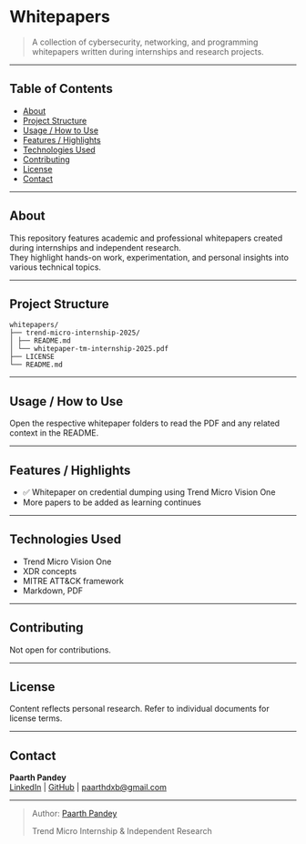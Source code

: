 # Whitepapers

> A collection of cybersecurity, networking, and programming whitepapers written during internships and research projects.

---

## Table of Contents

- [About](#about)  
- [Project Structure](#project-structure)  
- [Usage / How to Use](#usage--how-to-use)  
- [Features / Highlights](#features--highlights)  
- [Technologies Used](#technologies-used)  
- [Contributing](#contributing)  
- [License](#license)  
- [Contact](#contact)

---

## About

This repository features academic and professional whitepapers created during internships and independent research.  
They highlight hands-on work, experimentation, and personal insights into various technical topics.

---

## Project Structure
```
whitepapers/
├── trend-micro-internship-2025/
│ ├── README.md
│ └── whitepaper-tm-internship-2025.pdf
├── LICENSE
└── README.md
```
---

## Usage / How to Use

Open the respective whitepaper folders to read the PDF and any related context in the README.

---

## Features / Highlights

- ✅ Whitepaper on credential dumping using Trend Micro Vision One  
- More papers to be added as learning continues  

---

## Technologies Used

- Trend Micro Vision One  
- XDR concepts  
- MITRE ATT&CK framework  
- Markdown, PDF

---

## Contributing

Not open for contributions.

---

## License

Content reflects personal research. Refer to individual documents for license terms.

---

## Contact

**Paarth Pandey**  
[LinkedIn](https://www.linkedin.com/in/paarth-pandey-13779529b/) | [GitHub](https://github.com/paarthpandey10) | paarthdxb@gmail.com

---

> Author: [Paarth Pandey](https://github.com/paarthpandey10)  
>  
> Trend Micro Internship & Independent Research
